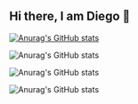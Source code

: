 ## Hi there, I am Diego 👋

[![Anurag's GitHub stats](https://github-readme-stats.vercel.app/api?username=diegoguerra11)](https://github.com/anuraghazra/github-readme-stats)

![Anurag's GitHub stats](https://github-readme-stats.vercel.app/api?username=diegoguerra11&hide=contribs,prs)

![Anurag's GitHub stats](https://github-readme-stats.vercel.app/api?username=diegoguerra11&show_icons=true)

![Anurag's GitHub stats](https://github-readme-stats.vercel.app/api?username=diegoguerra11&show_icons=true&theme=transparent)
<!--
**diegoguerra11/diegoguerra11** is a ✨ _special_ ✨ repository because its `README.md` (this file) appears on your GitHub profile.

Here are some ideas to get you started:

- 🔭 I’m currently working on ...
- 🌱 I’m currently learning ...
- 👯 I’m looking to collaborate on ...
- 🤔 I’m looking for help with ...
- 💬 Ask me about ...
- 📫 How to reach me: ...
- 😄 Pronouns: ...
- ⚡ Fun fact: ...
-->
